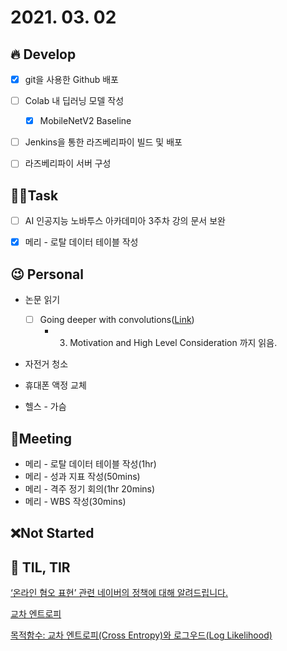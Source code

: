 # 2021. 03. 02

## 🔥 Develop

- [x] git을 사용한 Github 배포
- [ ] Colab 내 딥러닝 모델 작성
  - [x] MobileNetV2 Baseline
- [ ] Jenkins을 통한 라즈베리파이 빌드 및 배포
- [ ] 라즈베리파이 서버 구성



##  🏳‍🌈Task

- [ ] AI 인공지능 노바투스 아카데미아 3주차 강의 문서 보완
- [x] 메리 - 로탈 데이터 테이블 작성



## 😉 Personal

* 논문 읽기
  * [ ] Going deeper with convolutions([Link](https://89douner.tistory.com/62?category=873854))
    * 3. Motivation and High Level Consideration 까지 읽음.
* 자전거 청소
* 휴대폰 액정 교체

* 헬스 - 가슴




## :dizzy: ​Meeting

* 메리 - 로탈 데이터 테이블 작성(1hr)
* 메리 - 성과 지표 작성(50mins)
* 메리 - 격주 정기 회의(1hr 20mins)
* 메리 - WBS 작성(30mins)



## ❌Not Started





## 📸 TIL, TIR

[‘온라인 혐오 표현’ 관련 네이버의 정책에 대해 알려드립니다.](https://blog.naver.com/naver_diary/222237786119)

[교차 엔트로피](https://velog.io/@hojp7874/%EA%B5%90%EC%B0%A8-%EC%97%94%ED%8A%B8%EB%A1%9C%ED%94%BC)

[목적함수: 교차 엔트로피(Cross Entropy)와 로그우드(Log Likelihood)](https://wordbe.tistory.com/entry/%EA%B5%90%EC%B0%A8-%EC%97%94%ED%8A%B8%EB%A1%9C%ED%94%BCCross-Entropy%EC%99%80-%EB%A1%9C%EA%B7%B8%EC%9A%B0%EB%93%9CLog-Likelihood)